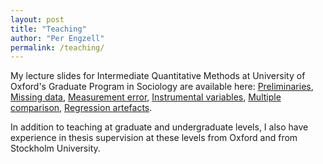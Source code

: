 ```yaml
---
layout: post
title: "Teaching"
author: "Per Engzell"
permalink: /teaching/
---
```


My lecture slides for Intermediate Quantitative Methods at University of Oxford's Graduate Program in Sociology are available here: [Preliminaries](https://github.com/pengzell/pengzell.github.io/blob/master/_content/IQM_Prelims.pdf), [Missing data](https://github.com/pengzell/pengzell.github.io/blob/master/_content/IQM_Missing.pdf), [Measurement error](https://github.com/pengzell/pengzell.github.io/blob/master/_content/IQM_Errors.pdf), [Instrumental variables](https://github.com/pengzell/pengzell.github.io/blob/master/_content/IQM_IV.pdf), [Multiple comparison](https://github.com/pengzell/pengzell.github.io/blob/master/_content/IQM_Comparison.pdf), [Regression artefacts](https://github.com/pengzell/pengzell.github.io/blob/master/_content/IQM_Artefacts.pdf).

In addition to teaching at graduate and undergraduate levels, I also have experience in thesis supervision at these levels from Oxford and from Stockholm University.
